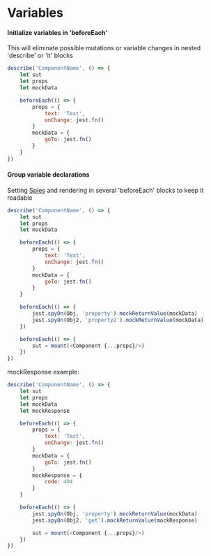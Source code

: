 # Variables

#### Initialize variables in 'beforeEach'
This will eliminate possible mutations or variable changes in nested 
'describe' or 'it' blocks

```javascript
describe('ComponentName', () => {
    let sut
    let props
    let mockData

    beforeEach(() => {
        props = {
            text: 'Text',
            onChange: jest.fn()
        }
        mockData = {
            goTo: jest.fn()
        }
    }
})
```

#### Group variable declarations
Setting [Spies](https://jestjs.io/docs/jest-object#jestspyonobject-methodname) and rendering in several 'beforeEach' blocks to keep it readable

```javascript
describe('ComponentName', () => {
    let sut
    let props
    let mockData

    beforeEach(() => {
        props = {
            text: 'Text',
            onChange: jest.fn()
        }
        mockData = {
            goTo: jest.fn()
        }
    }

    beforeEach(() => {
        jest.spyOn(Obj, 'property').mockReturnValue(mockData)
        jest.spyOn(Obj2, 'property2').mockReturnValue(mockData)
    })

    beforeEach(() => {
        sut = mount(<Component {...props}/>)
    })
})
```

mockResponse example:
```javascript
describe('ComponentName', () => {
    let sut
    let props
    let mockData
    let mockResponse

    beforeEach(() => {
        props = {
            text: 'Text',
            onChange: jest.fn()
        }
        mockData = {
            goTo: jest.fn()
        }
        mockResponse = {
            code: 404
        }
    }

    beforeEach(() => {
        jest.spyOn(Obj, 'property').mockReturnValue(mockData)
        jest.spyOn(Obj2, 'get').mockReturnValue(mockResponse)

        sut = mount(<Component {...props}/>)
    })
})
```


